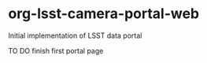 # org-lsst-camera-portal-web
Initial implementation of LSST data portal

 TO DO
  finish first portal page

